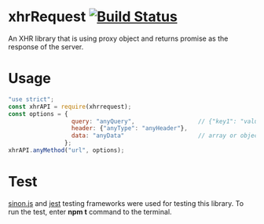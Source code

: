 # xhrRequest [![Build Status][travis-image]][travis-url]
[travis-image]:https://travis-ci.org/ibrahimturkmen27/xhrAPI.svg?branch=master
[travis-url]:https://travis-ci.org/ibrahimturkmen27/xhrAPI
An XHR library that is using proxy object and returns promise as the response of the server. 
# Usage
```javascript
"use strict";
const xhrAPI = require(xhrrequest);
const options = { 
                  query: "anyQuery",                  // {"key1": "value2", "key2": "value2"}
                  header: {"anyType": "anyHeader"},
                  data: "anyData"                     // array or object
                };
xhrAPI.anyMethod("url", options);
```
# Test
[sinon.js](http://sinonjs.org/) and [jest](https://facebook.github.io/jest/) testing frameworks were used for testing this library. 
To run the test, enter <b>npm t</b> command to the terminal.
